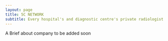 ```yaml
---
layout: page
title: 5C NETWORK
subtitle: Every hospital's and diagnostic centre's private radiologist
---
```


A Brief about company to be added soon

